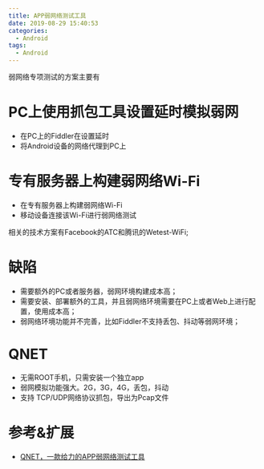 ```yaml
---
title: APP弱网络测试工具
date: 2019-08-29 15:40:53
categories:
  - Android
tags:
  - Android
---
```


弱网络专项测试的方案主要有


# PC上使用抓包工具设置延时模拟弱网

- 在PC上的Fiddler在设置延时
- 将Android设备的网络代理到PC上

# 专有服务器上构建弱网络Wi-Fi

- 在专有服务器上构建弱网络Wi-Fi
- 移动设备连接该Wi-Fi进行弱网络测试

相关的技术方案有Facebook的ATC和腾讯的Wetest-WiFi;

# 缺陷

- 需要额外的PC或者服务器，弱网环境构建成本高；
- 需要安装、部署额外的工具，并且弱网络环境需要在PC上或者Web上进行配置，使用成本高；
- 弱网络环境功能并不完善，比如Fiddler不支持丢包、抖动等弱网环境；

# QNET

- 无需ROOT手机，只需安装一个独立app
- 弱网模拟功能强大。2G，3G，4G，丢包，抖动
- 支持 TCP/UDP网络协议抓包，导出为Pcap文件

# 参考&扩展

- [QNET，一款给力的APP弱网络测试工具](https://www.520mwx.com/view/53152)


